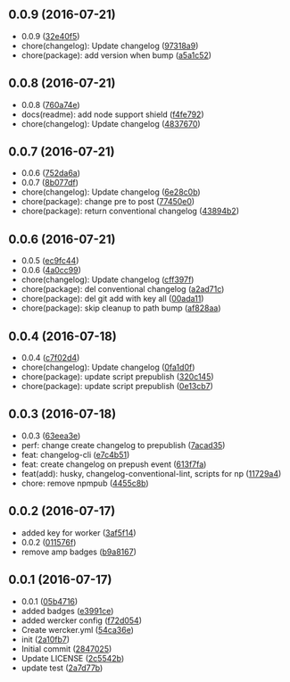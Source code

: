 <a name="0.0.9"></a>
## 0.0.9 (2016-07-21)

* 0.0.9 ([32e40f5](https://github.com/GitScrum/test-npmpub/commit/32e40f5))
* chore(changelog): Update changelog ([97318a9](https://github.com/GitScrum/test-npmpub/commit/97318a9))
* chore(package): add version when bump ([a5a1c52](https://github.com/GitScrum/test-npmpub/commit/a5a1c52))



<a name="0.0.8"></a>
## 0.0.8 (2016-07-21)

* 0.0.8 ([760a74e](https://github.com/GitScrum/test-npmpub/commit/760a74e))
* docs(readme): add node support shield ([f4fe792](https://github.com/GitScrum/test-npmpub/commit/f4fe792))
* chore(changelog): Update changelog ([4837670](https://github.com/GitScrum/test-npmpub/commit/4837670))



<a name="0.0.7"></a>
## 0.0.7 (2016-07-21)

* 0.0.6 ([752da6a](https://github.com/GitScrum/test-npmpub/commit/752da6a))
* 0.0.7 ([8b077df](https://github.com/GitScrum/test-npmpub/commit/8b077df))
* chore(changelog): Update changelog ([6e28c0b](https://github.com/GitScrum/test-npmpub/commit/6e28c0b))
* chore(package): change pre to post ([77450e0](https://github.com/GitScrum/test-npmpub/commit/77450e0))
* chore(package): return conventional changelog ([43894b2](https://github.com/GitScrum/test-npmpub/commit/43894b2))



<a name="0.0.6"></a>
## 0.0.6 (2016-07-21)

* 0.0.5 ([ec9fc44](https://github.com/GitScrum/test-npmpub/commit/ec9fc44))
* 0.0.6 ([4a0cc99](https://github.com/GitScrum/test-npmpub/commit/4a0cc99))
* chore(changelog): Update changelog ([cff397f](https://github.com/GitScrum/test-npmpub/commit/cff397f))
* chore(package): del conventional changelog ([a2ad71c](https://github.com/GitScrum/test-npmpub/commit/a2ad71c))
* chore(package): del git add with key all ([00ada11](https://github.com/GitScrum/test-npmpub/commit/00ada11))
* chore(package): skip cleanup to path bump ([af828aa](https://github.com/GitScrum/test-npmpub/commit/af828aa))



<a name="0.0.4"></a>
## 0.0.4 (2016-07-18)

* 0.0.4 ([c7f02d4](https://github.com/GitScrum/test-npmpub/commit/c7f02d4))
* chore(changelog): Update changelog ([0fa1d0f](https://github.com/GitScrum/test-npmpub/commit/0fa1d0f))
* chore(package): update script prepublish ([320c145](https://github.com/GitScrum/test-npmpub/commit/320c145))
* chore(package): update script prepublish ([0e13cb7](https://github.com/GitScrum/test-npmpub/commit/0e13cb7))



<a name="0.0.3"></a>
## 0.0.3 (2016-07-18)

* 0.0.3 ([63eea3e](https://github.com/GitScrum/test-npmpub/commit/63eea3e))
* perf: change create changelog to prepublish ([7acad35](https://github.com/GitScrum/test-npmpub/commit/7acad35))
* feat: changelog-cli ([e7c4b51](https://github.com/GitScrum/test-npmpub/commit/e7c4b51))
* feat: create changelog on prepush event ([613f7fa](https://github.com/GitScrum/test-npmpub/commit/613f7fa))
* feat(add): husky, changelog-conventional-lint, scripts for np ([11729a4](https://github.com/GitScrum/test-npmpub/commit/11729a4))
* chore: remove npmpub ([4455c8b](https://github.com/GitScrum/test-npmpub/commit/4455c8b))



<a name="0.0.2"></a>
## 0.0.2 (2016-07-17)

*  added key for worker ([3af5f14](https://github.com/GitScrum/test-npmpub/commit/3af5f14))
* 0.0.2 ([011576f](https://github.com/GitScrum/test-npmpub/commit/011576f))
* remove amp badges ([b9a8167](https://github.com/GitScrum/test-npmpub/commit/b9a8167))



<a name="0.0.1"></a>
## 0.0.1 (2016-07-17)

* 0.0.1 ([05b4716](https://github.com/GitScrum/test-npmpub/commit/05b4716))
* added badges ([e3991ce](https://github.com/GitScrum/test-npmpub/commit/e3991ce))
* added wercker config ([f72d054](https://github.com/GitScrum/test-npmpub/commit/f72d054))
* Create wercker.yml ([54ca36e](https://github.com/GitScrum/test-npmpub/commit/54ca36e))
* init ([2a10fb7](https://github.com/GitScrum/test-npmpub/commit/2a10fb7))
* Initial commit ([2847025](https://github.com/GitScrum/test-npmpub/commit/2847025))
* Update LICENSE ([2c5542b](https://github.com/GitScrum/test-npmpub/commit/2c5542b))
* update test ([2a7d77b](https://github.com/GitScrum/test-npmpub/commit/2a7d77b))



